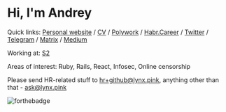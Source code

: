 # Hi, I'm Andrey

Quick links: [Personal website](https://lynx.pink) / [CV](https://lynx.pink/cv) / [Polywork](https://poly.work/lynx) / [Habr.Career](https://career.habr.com/andvxyz) / [Twitter](https://twitter.com/libneko) / [Telegram](https://t.me/libneko) / [Matrix](https://matrix.to/#/@libneko:matrix.org) / [Medium](https://andv.medium.com)

Working at: [S2](https://salesap.ru)

Areas of interest: Ruby, Rails, React, Infosec, Online censorship

Please send HR-related stuff to hr+github@lynx.pink, anything other than that - ask@lynx.pink

![forthebadge](https://forthebadge.com/images/badges/contains-cat-gifs.svg)
